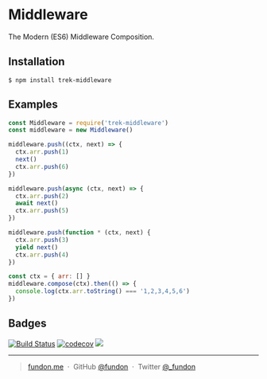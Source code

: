 # Middleware

The Modern (ES6) Middleware Composition.

## Installation

```
$ npm install trek-middleware
```

## Examples

```js
const Middleware = require('trek-middleware')
const middleware = new Middleware()

middleware.push((ctx, next) => {
  ctx.arr.push(1)
  next()
  ctx.arr.push(6)
})

middleware.push(async (ctx, next) => {
  ctx.arr.push(2)
  await next()
  ctx.arr.push(5)
})

middleware.push(function * (ctx, next) {
  ctx.arr.push(3)
  yield next()
  ctx.arr.push(4)
})

const ctx = { arr: [] }
middleware.compose(ctx).then(() => {
  console.log(ctx.arr.toString() === '1,2,3,4,5,6')
})
```

## Badges

[![Build Status](https://travis-ci.org/trekjs/middleware.svg?branch=master)](https://travis-ci.org/trekjs/middleware)
[![codecov](https://codecov.io/gh/trekjs/middleware/branch/master/graph/badge.svg)](https://codecov.io/gh/trekjs/middleware)
![](https://img.shields.io/badge/license-MIT-blue.svg)

---

> [fundon.me](https://fundon.me) &nbsp;&middot;&nbsp;
> GitHub [@fundon](https://github.com/fundon) &nbsp;&middot;&nbsp;
> Twitter [@_fundon](https://twitter.com/_fundon)
